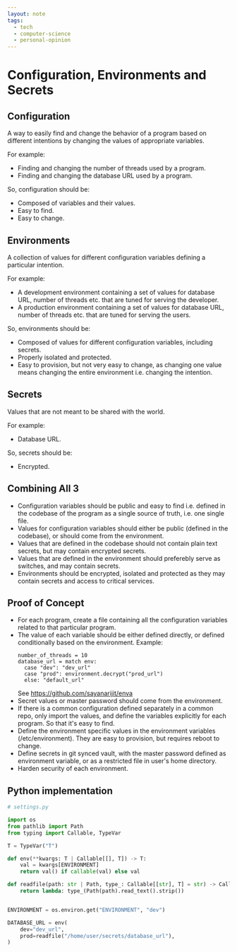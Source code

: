 ```yaml
---
layout: note
tags:
  - tech
  - computer-science
  - personal-opinion
---
```


# Configuration, Environments and Secrets

## Configuration

A way to easily find and change the behavior of a program based on different intentions by changing the values of appropriate variables.

For example:

- Finding and changing the number of threads used by a program.
- Finding and changing the database URL used by a program.

So, configuration should be:

- Composed of variables and their values.
- Easy to find.
- Easy to change.

## Environments

A collection of values for different configuration variables defining a particular intention.

For example:

- A development environment containing a set of values for database URL, number of threads etc. that are tuned for serving the developer.
- A production environment containing a set of values for database URL, number of threads etc. that are tuned for serving the users.

So, environments should be:

- Composed of values for different configuration variables, including secrets.
- Properly isolated and protected.
- Easy to provision, but not very easy to change, as changing one value means changing the entire environment i.e. changing the intention.

## Secrets

Values that are not meant to be shared with the world.

For example:

- Database URL.

So, secrets should be:

- Encrypted.

## Combining All 3

- Configuration variables should be public and easy to find i.e. defined in the codebase of the program as a single source of truth, i.e. one single file.
- Values for configuration variables should either be public (defined in the codebase), or should come from the environment.
- Values that are defined in the codebase should not contain plain text secrets, but may contain encrypted secrets.
- Values that are defined in the environment should preferebly serve as switches, and may contain secrets.
- Environments should be encrypted, isolated and protected as they may contain secrets and access to critical services.

## Proof of Concept

- For each program, create a file containing all the configuration variables related to that particular program.
- The value of each variable should be either defined directly, or defined conditionally based on the environment.
  Example:
  ```
  number_of_threads = 10
  database_url = match env:
    case "dev": "dev_url"
    case "prod": environment.decrypt("prod_url")
    else: "default_url"
  ```
  See https://github.com/sayanarijit/enva
- Secret values or master password should come from the environment.
- If there is a common configuration defined separately in a common repo, only import the values, and define the variables explicitly for each program. So that it's easy to find.
- Define the environment specific values in the environment variables (/etc/environment). They are easy to provision, but requires reboot to change.
- Define secrets in git synced vault, with the master password defined as environment variable, or as a restricted file in user's home directory.
- Harden security of each environment.

## Python implementation

```python
# settings.py

import os
from pathlib import Path
from typing import Callable, TypeVar

T = TypeVar("T")

def env(**kwargs: T | Callable[[], T]) -> T:
    val = kwargs[ENVIRONMENT]
    return val() if callable(val) else val

def readfile(path: str | Path, type_: Callable[[str], T] = str) -> Callable[[], T]:
    return lambda: type_(Path(path).read_text().strip())


ENVIRONMENT = os.environ.get("ENVIRONMENT", "dev")

DATABASE_URL = env(
    dev="dev_url",
    prod=readfile("/home/user/secrets/database_url"),
)
```
